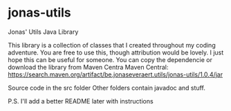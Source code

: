 # jonas-utils
Jonas' Utils Java Library

This library is a collection of classes that I created throughout my coding adventure. You are free to use this, though attribution
would be lovely. 
I just hope this can be useful for someone.
You can copy the dependencie or download the library from Maven Centra
Maven Central: https://search.maven.org/artifact/be.jonaseveraert.utils/jonas-utils/1.0.4/jar

Source code in the src folder
Other folders contain javadoc and stuff.

P.S. I'll add a better README later with instructions

